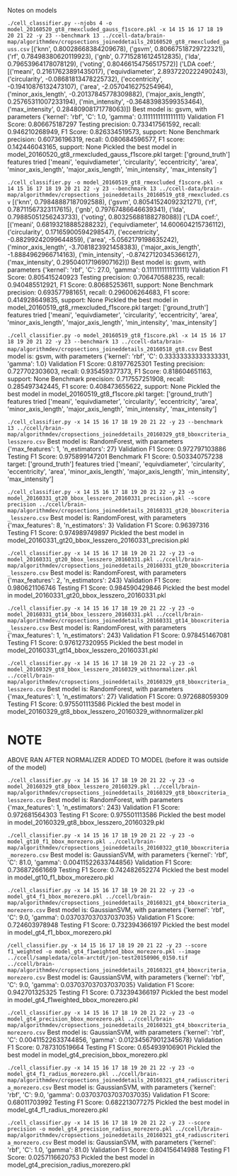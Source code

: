 Notes on models

`./cell_classifier.py --njobs 4 -o model_20160520_gt8_rmexcluded_gauss_f1score.pkl -x 14 15 16 17 18 19 20 21 22 -y 23 --benchmark 13 ../ccell-data/brain-map/algorithmdev/cropsections_joineddetails_20160520_gt8_rmexcluded_gauss.csv`
[('knn', 0.80028668384209678), ('gsvm', 0.80667518729722321), ('rf', 0.78498380620119923), ('gnb', 0.77152816124512835), ('lda', 0.79653964178078129), ('voting', 0.80466154756517572)]
('LDA coef:', [('meani', 0.21617623891435017), ('equivdiameter', 2.8937220222490243), ('circularity', -0.08681813478225732), ('eccentricity', -0.19410876132473107), ('area', -2.0570416275254964), ('minor_axis_length', -0.20137845778309882), ('major_axis_length', 0.25765311007233194), ('min_intensity', -0.36483983599353464), ('max_intensity', 0.28480908171778063)])
Best model is: gsvm, with parameters {'kernel': 'rbf', 'C': 1.0, 'gamma': 0.1111111111111111}
Validation F1 Score: 0.806675187297
Testing precision: 0.733417561592, recall: 0.946210268949, F1 Score: 0.826334519573, support: None
Benchmark precision: 0.60736196319, recall: 0.080684596577, F1 score: 0.142446043165, support: None
Pickled the best model in model_20160520_gt8_rmexcluded_gauss_f1score.pkl
target: ['ground_truth']
features tried ['meani', 'equivdiameter', 'circularity', 'eccentricity', 'area', 'minor_axis_length', 'major_axis_length', 'min_intensity', 'max_intensity']

`./cell_classifier.py -o model_20160519_gt8_rmexcluded_f1score.pkl -x 14 15 16 17 18 19 20 21 22 -y 23 --benchmark 13 ../ccell-data/brain-map/algorithmdev/cropsections_joineddetails_20160519_gt8_rmexcluded.csv`
[('knn', 0.79848887187092588), ('gsvm', 0.80541524092321271), ('rf', 0.78711567323117615), ('gnb', 0.79767486646639341), ('lda', 0.79885051256243733), ('voting', 0.80325688188278088)]
('LDA coef:', [('meani', 0.68193218885288232), ('equivdiameter', 14.600604215736112), ('circularity', 0.17165900594298547), ('eccentricity', -0.88299242099644859), ('area', -5.0562179198635242), ('minor_axis_length', -3.7081823921458383), ('major_axis_length', -1.8884962966714163), ('min_intensity', -0.87427120345366127), ('max_intensity', 0.29504017196907162)])
Best model is: gsvm, with parameters {'kernel': 'rbf', 'C': 27.0, 'gamma': 0.1111111111111111}
Validation F1 Score: 0.805415240923
Testing precision: 0.706470588235, recall: 0.940485512921, F1 Score: 0.80685253611, support: None
Benchmark precision: 0.693577981651, recall: 0.296006264683, F1 score: 0.414928649835, support: None
Pickled the best model in model_20160519_gt8_rmexcluded_f1score.pkl
target: ['ground_truth']
features tried ['meani', 'equivdiameter', 'circularity', 'eccentricity', 'area', 'minor_axis_length', 'major_axis_length', 'min_intensity', 'max_intensity']

`./cell_classifier.py -o model_20160519_gt8_f1score.pkl -x 14 15 16 17 18 19 20 21 22 -y 23 --benchmark 13 ../ccell-data/brain-map/algorithmdev/cropsections_joineddetails_20160518_gt8.csv`
Best model is: gsvm, with parameters {'kernel': 'rbf', 'C': 0.33333333333333331, 'gamma': 1.0}
Validation F1 Score: 0.81977625301
Testing precision: 0.727702303603, recall: 0.935459377373, F1 Score: 0.818604651163, support: None
Benchmark precision: 0.717557251908, recall: 0.285497342445, F1 score: 0.408473655622, support: None
Pickled the best model in model_20160519_gt8_f1score.pkl
target: ['ground_truth']
features tried ['meani', 'equivdiameter', 'circularity', 'eccentricity', 'area', 'minor_axis_length', 'major_axis_length', 'min_intensity', 'max_intensity']


`./cell_classifier.py -x 14 15 16 17 18 19 20 21 22 -y 23 --benchmark 13 ../ccell/brain-map/algorithmdev/cropsections_joineddetails_20160329_gt8_bboxcriteria_lesszero.csv`
Best model is: RandomForest, with parameters {'max_features': 1, 'n_estimators': 27}
Validation F1 Score: 0.972797103886
Testing F1 Score: 0.975899147201
Benchmark F1 Score: 0.503340757238
target: ['ground_truth']
features tried ['meani', 'equivdiameter', 'circularity', 'eccentricity', 'area', 'minor_axis_length', 'major_axis_length', 'min_intensity', 'max_intensity']

`./cell_classifier.py -x 14 15 16 17 18 19 20 21 22 -y 23 -o model_20160331_gt20_bbox_lesszero_20160331_precision.pkl --score precision ../ccell/brain-map/algorithmdev/cropsections_joineddetails_20160331_gt20_bboxcriteria_lesszero.csv`
Best model is: RandomForest, with parameters {'max_features': 8, 'n_estimators': 3}
Validation F1 Score: 0.96397316
Testing F1 Score: 0.974989749897
Pickled the best model in model_20160331_gt20_bbox_lesszero_20160331_precision.pkl

`./cell_classifier.py -x 14 15 16 17 18 19 20 21 22 -y 23 -o model_20160331_gt20_bbox_lesszero_20160331.pkl ../ccell/brain-map/algorithmdev/cropsections_joineddetails_20160331_gt20_bboxcriteria_lesszero.csv`
Best model is: RandomForest, with parameters {'max_features': 2, 'n_estimators': 243}
Validation F1 Score: 0.980621106746
Testing F1 Score: 0.984590429846
Pickled the best model in model_20160331_gt20_bbox_lesszero_20160331.pkl

`./cell_classifier.py -x 14 15 16 17 18 19 20 21 22 -y 23 -o model_20160331_gt14_bbox_lesszero_20160331.pkl ../ccell/brain-map/algorithmdev/cropsections_joineddetails_20160331_gt14_bboxcriteria_lesszero.csv`
Best model is: RandomForest, with parameters {'max_features': 1, 'n_estimators': 243}
Validation F1 Score: 0.978451467081
Testing F1 Score: 0.976127320955
Pickled the best model in model_20160331_gt14_bbox_lesszero_20160331.pkl

`./cell_classifier.py -x 14 15 16 17 18 19 20 21 22 -y 23 -o model_20160329_gt8_bbox_lesszero_20160329_withnormalizer.pkl ../ccell/brain-map/algorithmdev/cropsections_joineddetails_20160329_gt8_bboxcriteria_lesszero.csv`
Best model is: RandomForest, with parameters {'max_features': 1, 'n_estimators': 27}
Validation F1 Score: 0.972688059309
Testing F1 Score: 0.975501113586
Pickled the best model in model_20160329_gt8_bbox_lesszero_20160329_withnormalizer.pkl

# NOTE
ABOVE RAN AFTER NORMALIZER ADDED TO MODEL (before it was outside of the model)

`./cell_classifier.py -x 14 15 16 17 18 19 20 21 22 -y 23 -o model_20160329_gt8_bbox_lesszero_20160329.pkl ../ccell/brain-map/algorithmdev/cropsections_joineddetails_20160329_gt8_bboxcriteria_lesszero.csv`
Best model is: RandomForest, with parameters {'max_features': 1, 'n_estimators': 243}
Validation F1 Score: 0.972681564303
Testing F1 Score: 0.975501113586
Pickled the best model in model_20160329_gt8_bbox_lesszero_20160329.pkl

`./cell_classifier.py -x 14 15 16 17 18 19 20 21 22 -y 23 -o model_gt10_f1_bbox_morezero.pkl ../ccell/brain-map/algorithmdev/cropsections_joineddetails_20160322_gt10_bboxcriteria_morezero.csv`
Best model is: GaussianSVM, with parameters {'kernel': 'rbf', 'C': 81.0, 'gamma': 0.00411522633744856}
Validation F1 Score: 0.736872661669
Testing F1 Score: 0.742482652274
Pickled the best model in model_gt10_f1_bbox_morezero.pkl

`./cell_classifier.py -x 14 15 16 17 18 19 20 21 22 -y 23 -o model_gt4_f1_bbox_morezero.pkl ../ccell/brain-map/algorithmdev/cropsections_joineddetails_20160321_gt4_bboxcriteria_morezero.csv`
Best model is: GaussianSVM, with parameters {'kernel': 'rbf', 'C': 9.0, 'gamma': 0.037037037037037035}
Validation F1 Score: 0.724603978948
Testing F1 Score: 0.732394366197
Pickled the best model in model_gt4_f1_bbox_morezero.pkl

`/cell_classifier.py -x 14 15 16 17 18 19 20 21 22 -y 23 --score f1_weighted -o model_gt4_f1weighted_bbox_morezero.pkl --image ../ccell/sampledata/colm-arctdt/jon-test20150906_0150.tif ../ccell/brain-map/algorithmdev/cropsections_joineddetails_20160321_gt4_bboxcriteria_morezero.csv`
Best model is: GaussianSVM, with parameters {'kernel': 'rbf', 'C': 9.0, 'gamma': 0.037037037037037035}
Validation F1 Score: 0.942701325325
Testing F1 Score: 0.732394366197
Pickled the best model in model_gt4_f1weighted_bbox_morezero.pkl

`./cell_classifier.py -x 14 15 16 17 18 19 20 21 22 -y 23 -o model_gt4_precision_bbox_morezero.pkl ../ccell/brain-map/algorithmdev/cropsections_joineddetails_20160321_gt4_bboxcriteria_morezero.csv`
Best model is: GaussianSVM, with parameters {'kernel': 'rbf', 'C': 0.00411522633744856, 'gamma': 0.012345679012345678}
Validation F1 Score: 0.787310519664
Testing F1 Score: 0.654939106901
Pickled the best model in model_gt4_precision_bbox_morezero.pkl

`./cell_classifier.py -x 14 15 16 17 18 19 20 21 22 -y 23 -o model_gt4_f1_radius_morezero.pkl ../ccell/brain-map/algorithmdev/cropsections_joineddetails_20160321_gt4_radiuscriteria_morezero.csv`
Best model is: GaussianSVM, with parameters {'kernel': 'rbf', 'C': 9.0, 'gamma': 0.037037037037037035}
Validation F1 Score: 0.68011703992
Testing F1 Score: 0.682213077275
Pickled the best model in model_gt4_f1_radius_morezero.pkl

`./cell_classifier.py -x 14 15 16 17 18 19 20 21 22 -y 23 --score precision -o model_gt4_precision_radius_morezero.pkl ../ccell/brain-map/algorithmdev/cropsections_joineddetails_20160321_gt4_radiuscriteria_morezero.csv`
Best model is: GaussianSVM, with parameters {'kernel': 'rbf', 'C': 1.0, 'gamma': 81.0}
Validation F1 Score: 0.804156414988
Testing F1 Score: 0.0257116620753
Pickled the best model in model_gt4_precision_radius_morezero.pkl
